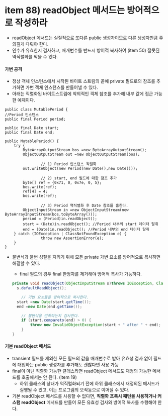 # item 88) readObject 메서드는 방어적으로 작성하라

* readObject 메서드는 실질적으로 또다른 public 생성자이므로 다른 생성자만큼 주의깊게 다뤄야 한다.
* 인수가 유효한지 검사하고, 매개변수를 반드시 방어적 복사하여 (item 50) 잘못된 역직렬화를 막을 수 있다.

#### 가변 공격

* 정상 객체 인스턴스에서 시작된 바이트 스트림의 끝에 private 필드로의 참조를 추가하면 가변 객체 인스턴스를 만들어낼 수 있다.
* 아래는 직렬화된 바이트스트림에 악의적인 객체 참조를 추가해 내부 값에 접근 가능한 예제이다.

```arduino
public class MutablePeriod {
//Period 인스턴스
public final Period period;

public final Date start;
public final Date end;

public MutablePeriod() {
	try {
        ByteArrayOutputStream bos =new ByteArrayOutputStream();
        ObjectOutputStream out =new ObjectOutputStream(bos);

				// 1) Period 인스턴스 직렬화
        out.writeObject(new Period(new Date(),new Date()));

				// 2) start, end 필드에 대한 참조 추가
        byte[] ref = {0x71, 0, 0x7e, 0, 5};
        bos.write(ref);
        ref[4] = 4;
        bos.write(ref);
				
				// 3) Period 역직렬화 후 Date 참조를 훔친다.
        ObjectInputStream in =new ObjectInputStream(new ByteArrayInputStream(bos.toByteArray()));
        period = (Period)in.readObject();
        start = (Date)in.readObject(); //Period 내부의 start 데이터 탈취
        end = (Date)in.readObject(); //Period 내부의 end 데이터 탈취
    } catch (IOException | ClassNotFoundException e) {
				throw new AssertionError(e);
    }
}
```

*   불변식과 불변 성질을 지키기 위해 모든 private 가변 요소를 방어적으로 복사하면 해결할 수 있다.

    * final 필드의 경우 final 한정자를 제거해야 방어적 복사가 가능하다.

    ```java
    private void readObject(ObjectInputStream s)throws IOException, ClassNotFoundException {
      s.defaultReadObject();

    	// 가변 요소들을 방어적으로 복사한다.
      start =new Date(start.getTime());
      end =new Date(end.getTime());

    	// 불변식을 만족하는지 검사한다.
    	if (start.compareto(end) > 0) {
    		throw new InvalidObjectException(start + " after " + end);
    	}
    }
    ```

#### 기본 readObject 메서드

* transient 필드를 제외한 모든 필드의 값을 매개변수로 받아 유효성 검사 없이 필드에 대입하는 public 생성자를 추가해도 괜찮다면 사용 가능
* final이 아닌 직렬화 가능한 클래스라면 readObject 메서드도 재정의 가능한 메서드를 호출해서는 안 된다. (item 19)
  * 하위 클래스의 상태가 역직렬화되기 전에 하위 클래스에서 재정의된 메서드가 실행될 수 있고, 이는 프로그램의 오작동으로 이어질 수 있다.
* 기본 readObject 메서드를 사용할 수 없다면, **직렬화 프록시 패턴을 사용하거나 커스텀 readObject** 메서드를 만들어 모든 유효성 검사와 방어적 복사를 수행해야 한다.

